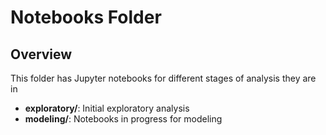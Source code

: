 # Notebooks Folder

## Overview
This folder has Jupyter notebooks for different stages of analysis they are in

- **exploratory/**: Initial exploratory analysis
- **modeling/**: Notebooks in progress for modeling
